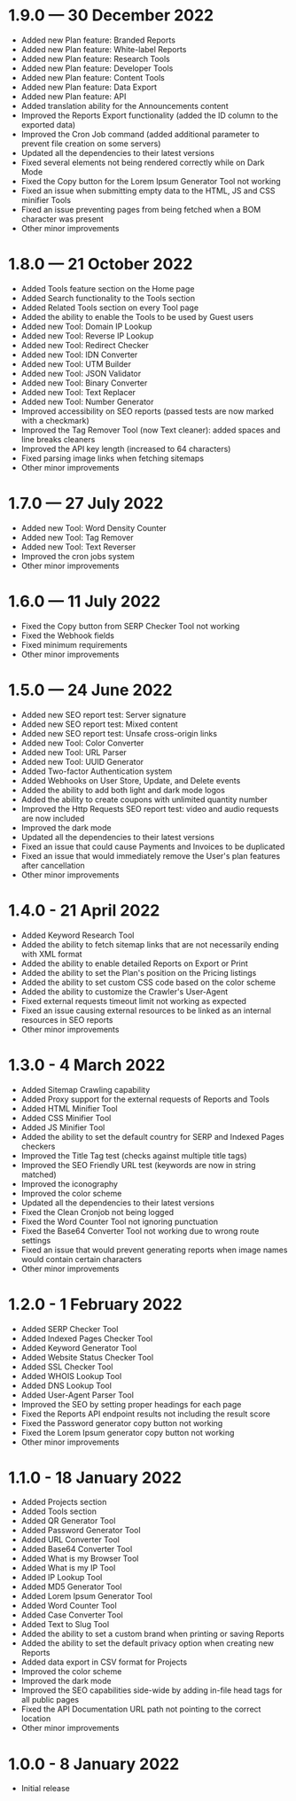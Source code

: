 # 1.9.0 — 30 December 2022
 - Added new Plan feature: Branded Reports
 - Added new Plan feature: White-label Reports
 - Added new Plan feature: Research Tools
 - Added new Plan feature: Developer Tools
 - Added new Plan feature: Content Tools
 - Added new Plan feature: Data Export
 - Added new Plan feature: API
 - Added translation ability for the Announcements content
 - Improved the Reports Export functionality (added the ID column to the exported data)
 - Improved the Cron Job command (added additional parameter to prevent file creation on some servers)
 - Updated all the dependencies to their latest versions
 - Fixed several elements not being rendered correctly while on Dark Mode
 - Fixed the Copy button for the Lorem Ipsum Generator Tool not working
 - Fixed an issue when submitting empty data to the HTML, JS and CSS minifier Tools
 - Fixed an issue preventing pages from being fetched when a BOM character was present
 - Other minor improvements

# 1.8.0 — 21 October 2022
 - Added Tools feature section on the Home page
 - Added Search functionality to the Tools section
 - Added Related Tools section on every Tool page
 - Added the ability to enable the Tools to be used by Guest users
 - Added new Tool: Domain IP Lookup
 - Added new Tool: Reverse IP Lookup
 - Added new Tool: Redirect Checker
 - Added new Tool: IDN Converter
 - Added new Tool: UTM Builder
 - Added new Tool: JSON Validator
 - Added new Tool: Binary Converter
 - Added new Tool: Text Replacer
 - Added new Tool: Number Generator
 - Improved accessibility on SEO reports (passed tests are now marked with a checkmark)
 - Improved the Tag Remover Tool (now Text cleaner): added spaces and line breaks cleaners
 - Improved the API key length (increased to 64 characters)
 - Fixed parsing image links when fetching sitemaps
 - Other minor improvements

# 1.7.0 — 27 July 2022
 - Added new Tool: Word Density Counter
 - Added new Tool: Tag Remover
 - Added new Tool: Text Reverser
 - Improved the cron jobs system
 - Other minor improvements

# 1.6.0 — 11 July 2022
 - Fixed the Copy button from SERP Checker Tool not working
 - Fixed the Webhook fields
 - Fixed minimum requirements
 - Other minor improvements

# 1.5.0 — 24 June 2022

 - Added new SEO report test: Server signature
 - Added new SEO report test: Mixed content
 - Added new SEO report test: Unsafe cross-origin links
 - Added new Tool: Color Converter
 - Added new Tool: URL Parser
 - Added new Tool: UUID Generator
 - Added Two-factor Authentication system
 - Added Webhooks on User Store, Update, and Delete events
 - Added the ability to add both light and dark mode logos
 - Added the ability to create coupons with unlimited quantity number
 - Improved the Http Requests SEO report test: video and audio requests are now included
 - Improved the dark mode
 - Updated all the dependencies to their latest versions
 - Fixed an issue that could cause Payments and Invoices to be duplicated
 - Fixed an issue that would immediately remove the User's plan features after cancellation
 - Other minor improvements

# 1.4.0 - 21 April 2022

 - Added Keyword Research Tool
 - Added the ability to fetch sitemap links that are not necessarily ending with XML format
 - Added the ability to enable detailed Reports on Export or Print
 - Added the ability to set the Plan's position on the Pricing listings
 - Added the ability to set custom CSS code based on the color scheme
 - Added the ability to customize the Crawler's User-Agent
 - Fixed external requests timeout limit not working as expected
 - Fixed an issue causing external resources to be linked as an internal resources in SEO reports
 - Other minor improvements


# 1.3.0 - 4 March 2022

 - Added Sitemap Crawling capability
 - Added Proxy support for the external requests of Reports and Tools
 - Added HTML Minifier Tool
 - Added CSS Minifier Tool
 - Added JS Minifier Tool
 - Added the ability to set the default country for SERP and Indexed Pages checkers
 - Improved the Title Tag test (checks against multiple title tags)
 - Improved the SEO Friendly URL test (keywords are now in string matched)
 - Improved the iconography
 - Improved the color scheme
 - Updated all the dependencies to their latest versions
 - Fixed the Clean Cronjob not being logged
 - Fixed the Word Counter Tool not ignoring punctuation
 - Fixed the Base64 Converter Tool not working due to wrong route settings
 - Fixed an issue that would prevent generating reports when image names would contain certain characters
 - Other minor improvements


# 1.2.0 - 1 February 2022

 - Added SERP Checker Tool
 - Added Indexed Pages Checker Tool
 - Added Keyword Generator Tool
 - Added Website Status Checker Tool
 - Added SSL Checker Tool
 - Added WHOIS Lookup Tool
 - Added DNS Lookup Tool
 - Added User-Agent Parser Tool
 - Improved the SEO by setting proper headings for each page
 - Fixed the Reports API endpoint results not including the result score
 - Fixed the Password generator copy button not working
 - Fixed the Lorem Ipsum generator copy button not working
 - Other minor improvements


# 1.1.0 - 18 January 2022

 - Added Projects section
 - Added Tools section
 - Added QR Generator Tool
 - Added Password Generator Tool
 - Added URL Converter Tool
 - Added Base64 Converter Tool
 - Added What is my Browser Tool
 - Added What is my IP Tool
 - Added IP Lookup Tool
 - Added MD5 Generator Tool
 - Added Lorem Ipsum Generator Tool
 - Added Word Counter Tool
 - Added Case Converter Tool
 - Added Text to Slug Tool
 - Added the ability to set a custom brand when printing or saving Reports
 - Added the ability to set the default privacy option when creating new Reports
 - Added data export in CSV format for Projects
 - Improved the color scheme
 - Improved the dark mode
 - Improved the SEO capabilities side-wide by adding in-file head tags for all public pages
 - Fixed the API Documentation URL path not pointing to the correct location
 - Other minor improvements


# 1.0.0 - 8 January 2022

 - Initial release
